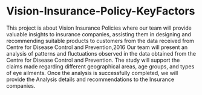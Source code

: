 # Vision-Insurance-Policy-KeyFactors
This project is about Vision Insurance Policies where our team will provide valuable insights to insurance companies, assisting them in designing and recommending suitable products to customers from the data received from Centre for Disease Control and Prevention,2016
Our team will present an analysis of patterns and fluctuations observed in the data obtained from the Centre for Disease Control and Prevention.
The study will support the claims made regarding different geographical areas, age groups, and types of eye ailments. 
Once the analysis is successfully completed, we will provide the Analysis details and recommendations to the Insurance companies.
